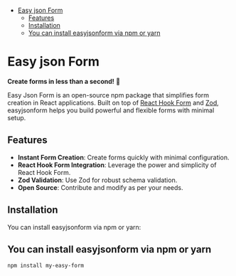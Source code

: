 - [Easy json Form](#easy-json-form)
  - [Features](#features)
  - [Installation](#installation)
  - [You can install easyjsonform via npm or yarn](#you-can-install-easyjsonform-via-npm-or-yarn)

# Easy json Form

**Create forms in less than a second!** 🚀

Easy Json Form is an open-source npm package that simplifies form creation in React applications. Built on top of [React Hook Form](https://react-hook-form.com/) and [Zod](https://zod.dev/), easyjsonform helps you build powerful and flexible forms with minimal setup.

## Features

- **Instant Form Creation**: Create forms quickly with minimal configuration.
- **React Hook Form Integration**: Leverage the power and simplicity of React Hook Form.
- **Zod Validation**: Use Zod for robust schema validation.
- **Open Source**: Contribute and modify as per your needs.

## Installation

You can install easyjsonform via npm or yarn:

## You can install easyjsonform via npm or yarn

```bash
npm install my-easy-form
```
